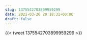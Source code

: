 ```yaml
---
slug: 1375542703899959299
date: 2021-03-26 20:18:31+00:00
draft: false
---
```


{{< tweet 1375542703899959299 >}}
